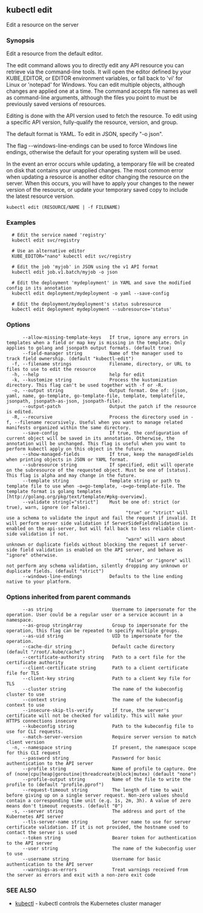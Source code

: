 ## kubectl edit

Edit a resource on the server

### Synopsis

Edit a resource from the default editor.

 The edit command allows you to directly edit any API resource you can retrieve via the command-line tools. It will open the editor defined by your KUBE_EDITOR, or EDITOR environment variables, or fall back to 'vi' for Linux or 'notepad' for Windows. You can edit multiple objects, although changes are applied one at a time. The command accepts file names as well as command-line arguments, although the files you point to must be previously saved versions of resources.

 Editing is done with the API version used to fetch the resource. To edit using a specific API version, fully-qualify the resource, version, and group.

 The default format is YAML. To edit in JSON, specify "-o json".

 The flag --windows-line-endings can be used to force Windows line endings, otherwise the default for your operating system will be used.

 In the event an error occurs while updating, a temporary file will be created on disk that contains your unapplied changes. The most common error when updating a resource is another editor changing the resource on the server. When this occurs, you will have to apply your changes to the newer version of the resource, or update your temporary saved copy to include the latest resource version.

```
kubectl edit (RESOURCE/NAME | -f FILENAME)
```

### Examples

```
  # Edit the service named 'registry'
  kubectl edit svc/registry
  
  # Use an alternative editor
  KUBE_EDITOR="nano" kubectl edit svc/registry
  
  # Edit the job 'myjob' in JSON using the v1 API format
  kubectl edit job.v1.batch/myjob -o json
  
  # Edit the deployment 'mydeployment' in YAML and save the modified config in its annotation
  kubectl edit deployment/mydeployment -o yaml --save-config
  
  # Edit the deployment/mydeployment's status subresource
  kubectl edit deployment mydeployment --subresource='status'
```

### Options

```
      --allow-missing-template-keys   If true, ignore any errors in templates when a field or map key is missing in the template. Only applies to golang and jsonpath output formats. (default true)
      --field-manager string          Name of the manager used to track field ownership. (default "kubectl-edit")
  -f, --filename strings              Filename, directory, or URL to files to use to edit the resource
  -h, --help                          help for edit
  -k, --kustomize string              Process the kustomization directory. This flag can't be used together with -f or -R.
  -o, --output string                 Output format. One of: (json, yaml, name, go-template, go-template-file, template, templatefile, jsonpath, jsonpath-as-json, jsonpath-file).
      --output-patch                  Output the patch if the resource is edited.
  -R, --recursive                     Process the directory used in -f, --filename recursively. Useful when you want to manage related manifests organized within the same directory.
      --save-config                   If true, the configuration of current object will be saved in its annotation. Otherwise, the annotation will be unchanged. This flag is useful when you want to perform kubectl apply on this object in the future.
      --show-managed-fields           If true, keep the managedFields when printing objects in JSON or YAML format.
      --subresource string            If specified, edit will operate on the subresource of the requested object. Must be one of [status]. This flag is alpha and may change in the future.
      --template string               Template string or path to template file to use when -o=go-template, -o=go-template-file. The template format is golang templates [http://golang.org/pkg/text/template/#pkg-overview].
      --validate string[="strict"]    Must be one of: strict (or true), warn, ignore (or false).
                                      		"true" or "strict" will use a schema to validate the input and fail the request if invalid. It will perform server side validation if ServerSideFieldValidation is enabled on the api-server, but will fall back to less reliable client-side validation if not.
                                      		"warn" will warn about unknown or duplicate fields without blocking the request if server-side field validation is enabled on the API server, and behave as "ignore" otherwise.
                                      		"false" or "ignore" will not perform any schema validation, silently dropping any unknown or duplicate fields. (default "strict")
      --windows-line-endings          Defaults to the line ending native to your platform.
```

### Options inherited from parent commands

```
      --as string                      Username to impersonate for the operation. User could be a regular user or a service account in a namespace.
      --as-group stringArray           Group to impersonate for the operation, this flag can be repeated to specify multiple groups.
      --as-uid string                  UID to impersonate for the operation.
      --cache-dir string               Default cache directory (default "/root/.kube/cache")
      --certificate-authority string   Path to a cert file for the certificate authority
      --client-certificate string      Path to a client certificate file for TLS
      --client-key string              Path to a client key file for TLS
      --cluster string                 The name of the kubeconfig cluster to use
      --context string                 The name of the kubeconfig context to use
      --insecure-skip-tls-verify       If true, the server's certificate will not be checked for validity. This will make your HTTPS connections insecure
      --kubeconfig string              Path to the kubeconfig file to use for CLI requests.
      --match-server-version           Require server version to match client version
  -n, --namespace string               If present, the namespace scope for this CLI request
      --password string                Password for basic authentication to the API server
      --profile string                 Name of profile to capture. One of (none|cpu|heap|goroutine|threadcreate|block|mutex) (default "none")
      --profile-output string          Name of the file to write the profile to (default "profile.pprof")
      --request-timeout string         The length of time to wait before giving up on a single server request. Non-zero values should contain a corresponding time unit (e.g. 1s, 2m, 3h). A value of zero means don't timeout requests. (default "0")
  -s, --server string                  The address and port of the Kubernetes API server
      --tls-server-name string         Server name to use for server certificate validation. If it is not provided, the hostname used to contact the server is used
      --token string                   Bearer token for authentication to the API server
      --user string                    The name of the kubeconfig user to use
      --username string                Username for basic authentication to the API server
      --warnings-as-errors             Treat warnings received from the server as errors and exit with a non-zero exit code
```

### SEE ALSO

* [kubectl](kubectl.md)	 - kubectl controls the Kubernetes cluster manager

